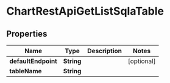 # ChartRestApiGetListSqlaTable

## Properties
Name | Type | Description | Notes
------------ | ------------- | ------------- | -------------
**defaultEndpoint** | **String** |  |  [optional]
**tableName** | **String** |  | 
